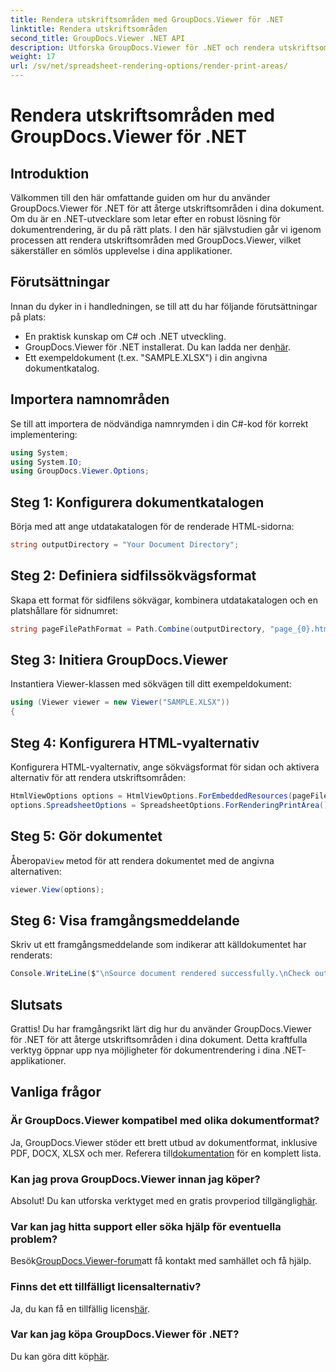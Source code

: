 ```yaml
---
title: Rendera utskriftsområden med GroupDocs.Viewer för .NET
linktitle: Rendera utskriftsområden
second_title: GroupDocs.Viewer .NET API
description: Utforska GroupDocs.Viewer för .NET och rendera utskriftsområden utan ansträngning i olika dokumentformat. Prova den kostnadsfria provperioden nu! #GroupDocs.Viewer
weight: 17
url: /sv/net/spreadsheet-rendering-options/render-print-areas/
---
```


# Rendera utskriftsområden med GroupDocs.Viewer för .NET

## Introduktion
Välkommen till den här omfattande guiden om hur du använder GroupDocs.Viewer för .NET för att återge utskriftsområden i dina dokument. Om du är en .NET-utvecklare som letar efter en robust lösning för dokumentrendering, är du på rätt plats. I den här självstudien går vi igenom processen att rendera utskriftsområden med GroupDocs.Viewer, vilket säkerställer en sömlös upplevelse i dina applikationer.
## Förutsättningar
Innan du dyker in i handledningen, se till att du har följande förutsättningar på plats:
- En praktisk kunskap om C# och .NET utveckling.
-  GroupDocs.Viewer för .NET installerat. Du kan ladda ner den[här](https://releases.groupdocs.com/viewer/net/).
- Ett exempeldokument (t.ex. "SAMPLE.XLSX") i din angivna dokumentkatalog.
## Importera namnområden
Se till att importera de nödvändiga namnrymden i din C#-kod för korrekt implementering:
```csharp
using System;
using System.IO;
using GroupDocs.Viewer.Options;
```
## Steg 1: Konfigurera dokumentkatalogen
Börja med att ange utdatakatalogen för de renderade HTML-sidorna:
```csharp
string outputDirectory = "Your Document Directory";
```
## Steg 2: Definiera sidfilssökvägsformat
Skapa ett format för sidfilens sökvägar, kombinera utdatakatalogen och en platshållare för sidnumret:
```csharp
string pageFilePathFormat = Path.Combine(outputDirectory, "page_{0}.html");
```
## Steg 3: Initiera GroupDocs.Viewer
Instantiera Viewer-klassen med sökvägen till ditt exempeldokument:
```csharp
using (Viewer viewer = new Viewer("SAMPLE.XLSX"))
{
```
## Steg 4: Konfigurera HTML-vyalternativ
Konfigurera HTML-vyalternativ, ange sökvägsformat för sidan och aktivera alternativ för att rendera utskriftsområden:
```csharp
HtmlViewOptions options = HtmlViewOptions.ForEmbeddedResources(pageFilePathFormat);
options.SpreadsheetOptions = SpreadsheetOptions.ForRenderingPrintArea();
```
## Steg 5: Gör dokumentet
 Åberopa`View` metod för att rendera dokumentet med de angivna alternativen:
```csharp
viewer.View(options);
```
## Steg 6: Visa framgångsmeddelande
Skriv ut ett framgångsmeddelande som indikerar att källdokumentet har renderats:
```csharp
Console.WriteLine($"\nSource document rendered successfully.\nCheck output in {outputDirectory}.");
```
## Slutsats
Grattis! Du har framgångsrikt lärt dig hur du använder GroupDocs.Viewer för .NET för att återge utskriftsområden i dina dokument. Detta kraftfulla verktyg öppnar upp nya möjligheter för dokumentrendering i dina .NET-applikationer.
## Vanliga frågor
### Är GroupDocs.Viewer kompatibel med olika dokumentformat?
 Ja, GroupDocs.Viewer stöder ett brett utbud av dokumentformat, inklusive PDF, DOCX, XLSX och mer. Referera till[dokumentation](https://tutorials.groupdocs.com/viewer/net/) för en komplett lista.
### Kan jag prova GroupDocs.Viewer innan jag köper?
 Absolut! Du kan utforska verktyget med en gratis provperiod tillgänglig[här](https://releases.groupdocs.com/).
### Var kan jag hitta support eller söka hjälp för eventuella problem?
 Besök[GroupDocs.Viewer-forum](https://forum.groupdocs.com/c/viewer/9)att få kontakt med samhället och få hjälp.
### Finns det ett tillfälligt licensalternativ?
 Ja, du kan få en tillfällig licens[här](https://purchase.groupdocs.com/temporary-license/).
### Var kan jag köpa GroupDocs.Viewer för .NET?
 Du kan göra ditt köp[här](https://purchase.groupdocs.com/buy).
